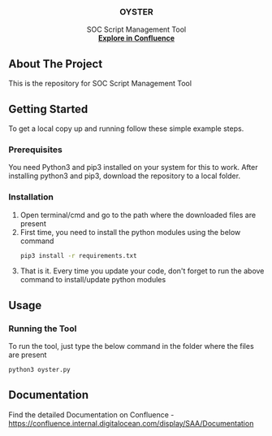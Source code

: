 <!-- PROJECT -->
<br />
<div align="center">

<h3 align="center">OYSTER</h3>

  <p align="center">
    SOC Script Management Tool
    <br />
    <a href="https://confluence.internal.digitalocean.com/display/SAA/"><strong>Explore in Confluence</strong></a>
  </p>
</div>


<!-- ABOUT THE PROJECT -->
## About The Project

This is the repository for SOC Script Management Tool


<!-- GETTING STARTED -->
## Getting Started

To get a local copy up and running follow these simple example steps.

### Prerequisites

You need Python3 and pip3 installed on your system for this to work.
After installing python3 and pip3, download the repository to a local folder.

### Installation

1. Open terminal/cmd and go to the path where the downloaded files are present
2. First time, you need to install the python modules using the below command
   ```sh
   pip3 install -r requirements.txt
   ```
3. That is it. Every time you update your code, don't forget to run the above command to install/update python modules
   

<!-- USAGE EXAMPLES -->
## Usage

### Running the Tool

To run the tool, just type the below command in the folder where the files are present
```sh
python3 oyster.py
```

<!-- DOCUMENTATION -->
## Documentation

Find the detailed Documentation on Confluence - 
https://confluence.internal.digitalocean.com/display/SAA/Documentation



